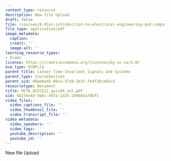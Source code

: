 ```yaml
---
content_type: resource
description: New file Upload
draft: false
file: /courses/6-01sc-introduction-to-electrical-engineering-and-computer-science-i-spring-2011/6827ee439a6c497a2a25299685a76bf1_MIT6_01SCS11_quiz04_sol.pdf
file_type: application/pdf
image_metadata:
  caption: ''
  credit: ''
  image-alt: ''
learning_resource_types:
- Exams
license: https://creativecommons.org/licenses/by-nc-sa/4.0/
ocw_type: OCWFile
parent_title: Linear Time-Invariant Signals and Systems
parent_type: CourseSection
parent_uid: 09ae0a4b-00ca-3719-2b3f-fe9f36ca05cd
resourcetype: Document
title: MIT6_01SCS11_quiz04_sol.pdf
uid: 6827ee43-9a6c-497a-2a25-299685a76bf1
video_files:
  video_captions_file: ''
  video_thumbnail_file: ''
  video_transcript_file: ''
video_metadata:
  video_speakers: ''
  video_tags: ''
  youtube_description: ''
  youtube_id: ''
---
```

New file Upload